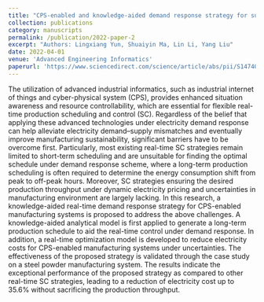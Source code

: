 ```yaml
---
title: "CPS-enabled and knowledge-aided demand response strategy for sustainable manufacturing"
collection: publications
category: manuscripts
permalink: /publication/2022-paper-2
excerpt: "Authors: Lingxiang Yun, Shuaiyin Ma, Lin Li, Yang Liu"
date: 2022-04-01
venue: 'Advanced Engineering Informatics'
paperurl: 'https://www.sciencedirect.com/science/article/abs/pii/S1474034622000106'
---
```


The utilization of advanced industrial informatics, such as industrial internet of things and cyber-physical system (CPS), provides enhanced situation awareness and resource controllability, which are essential for flexible real-time production scheduling and control (SC). Regardless of the belief that applying these advanced technologies under electricity demand response can help alleviate electricity demand–supply mismatches and eventually improve manufacturing sustainability, significant barriers have to be overcome first. Particularly, most existing real-time SC strategies remain limited to short-term scheduling and are unsuitable for finding the optimal schedule under demand response scheme, where a long-term production scheduling is often required to determine the energy consumption shift from peak to off-peak hours. Moreover, SC strategies ensuring the desired production throughput under dynamic electricity pricing and uncertainties in manufacturing environment are largely lacking. In this research, a knowledge-aided real-time demand response strategy for CPS-enabled manufacturing systems is proposed to address the above challenges. A knowledge-aided analytical model is first applied to generate a long-term production schedule to aid the real-time control under demand response. In addition, a real-time optimization model is developed to reduce electricity costs for CPS-enabled manufacturing systems under uncertainties. The effectiveness of the proposed strategy is validated through the case study on a steel powder manufacturing system. The results indicate the exceptional performance of the proposed strategy as compared to other real-time SC strategies, leading to a reduction of electricity cost up to 35.6% without sacrificing the production throughput.